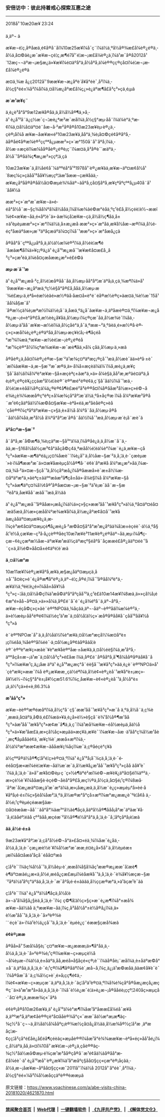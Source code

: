 ### 安倍访中：彼此持着戒心探索互惠之途
------------------------

<div class="published">
 <span class="date" title="ä¸­å½æ¶é´">
  <time datetime="2018-10-20T23:24:13+08:00">
   2018å¹´10æ20æ¥ 23:24
  </time>
 </span>
</div>
<br/>
<div class="wsw">
 <span class="dateline">
  ä¸äº¬ â
 </span>
 <p>
  æ¥æ¬é¦ç¸å®åæä¸é¢å®å¨åï¼10æ25æ¥ï¼å¯ç¨ï¼ä½ä¸ºå½å®¾æ­£å¼è®¿é®ä¸­å½ä¸å¤©ãè¿æ¯æ¥æ¬çé¦ç¸æ¶é7å¹´é¦æ¬¡æ­£å¼è®¿ä¸­ï¼ä¹æ¯å®å2012å¹´12æç¬¬äºæ¬¡æ§æ¿ä»¥æ¥ï¼é¤äºå°ä¸­å½åºå¸­ä¼è®®ç­ç®çå¤ï¼é¦æ¬¡æ­£å¼è®¿é®ã
 </p>
 <p>
  æ­¤ä¸¾æ å¿ç2012å¹´9ææ¥æ¬æ¿åºè´­å¥å°éè¯¸å²ï¼ä¸­å½ç§°éé±¼å²ï¼åï¼ä¸¤å½æ¿åºæ­£å¼ç¿»è¿äºæ¶å£å³ç³»çä¸é¡µã
 </p>
 <p>
  <strong>
   æ´æ¹æ¥ç¨
  </strong>
 </p>
 <p>
  ä¸è¿è³å°å°9æ12æ¥å®åä¸ä¸­å½å½å®¶ä¸»å¸­ä¹ è¿å¹³å¨ä¿ç½æ¯ç¬¦æè¿ªæ²æ¯æåï¼ä¸­å½ç§°æµ·åå¨ï¼ä¼è°ä¸ºæ­¢ï¼ä¸¤å½å¤äº¤é¨åæ¬å·²æ²å®å®å10æ23æ¥èµ·è®¿ä¸­çè®¡åï¼å æ¥æ¬åæ¥æ«é²10æ23æ¥ä¸åå°ä¸¾è¡å¤©çé¢å®åºå¸­ãå®åé¢å®æ¼è®²ççºªå¿µææ²»ç»´æ°150å¨å¹´åºå¸ï¼ä¸­å½æ·±æçèï¼æ¼åå®åè®¿é®è¡ç¨ï¼æ­¤ä¸å³å®è¯´æäºä¸­å½å¯¹å®åä¾ç¶æ¿æ²»ççª¦ä¸çã
 </p>
 <p>
  10æ23æ¥æ¯ä¸­å½åé¢å¯¼äººéå°å¹³1978å¹´è®¿æ¥ãä¸æ¥æ¬äº¤æ¢å½å¹´8æç¼ç»çãåå¹³åå¥½æ¡çº¦ãæ¹åææ¬çæ¥å­ãä¸­æ¥æ¿åºåå®å®åå½å¤©æµè¾¾åäº¬ãåºå¸­çå¤§åºå¸æ¥çªåºçºªå¿µ40å¨å¹´åå¥½ã
 </p>
 <p>
  ææ²»ç»´æ°æ¯æ¥æ¬ä»é­éå°å½å¨æ¬§ç¾åå¼ºå¼å½ååä¸ï¼å¼æ¾ãé©æ°èåä¸ºç¹è£å¸å½çéè¦è½¬ææï¼è¢«æ¥æ¬åä¸é«åº¦è¯ä»·ãæ¾çå­¦æ¥æ¬çä¸­å½å½ç¶å­ä¸­å±±ä¹èµèµææ²»ç»´æ°ï¼ä½ä¸­å±æ¿æå ææ²»ç»´æ°åä¸­æ¥å½åæ¬æ®ï¼ä¸­å½é­éç²åæäºãæ»¡æ´²äºåç­æäºä¼¤çï¼å¯¹ææ²»ç»´æ°å­æå¿çã
 </p>
 <p>
  å®åå°å¨çºªå¿µåºå¸ä¸ä½ä½æ¼è®²ï¼ä¸­å½éè¦æ¶é´åæãæ¶åï¼ä»¥ç¡®ä¿ä¹ è¿å¹³æ¿æå¯¹æ¥æ¢å¤æ­£å¸¸å³ç³»çæ¹éä¸ä¼èå¤çæåææ¿æ²»é£é©ã
 </p>
 <p>
  <strong>
   æµ·æ´å¯¹æ
  </strong>
 </p>
 <p>
  ä¹ è¿å¹³æ¿æå·²ç¸å½è­¦æå®åå¨åä¸­å½æµ·åå°åº¦æ´äºå¡ä¸çä¸¾æªï¼ä»å¹´9ææ¥æ¬æ¿åºæä¸ºç½è§å°å®£å¸ååä¸­å½æµ·æ´¾é£æµ·ä¸èªå«éæ½èâé»æ½®âå·åæ¤å«è°é¨éå®æ½è®­ç»ãæ­¤ä¸¾è½æ¯15å¹´åå¼å§æ¯å¹´å®æ½çä¾è¡æªæ½ï¼ä½è¡å¨ä¸åæä¸ºä¿å¯ãæ¥æ¬ä¸äºåæè®¤ä¸ºï¼æ¥æ¬æ¿åºè¿æ¬¡é«è°å®£å¸æ½èè¿å¥åä¸­å½æµ·ï¼ç®çæ¯åä¸­å½æ¾è¯ï¼åä¸­å½æµ·ä¹å­å¨æ¥æ¬æ½èï¼ä¸­å½çåè°ä¸å¯ä¸ºææ¬²ä¸ºãèä¸é»æ½®å·è®­ç»ç»æåï¼è¿è®¿é®äºåä¸­å½æµ·æç¥è¦å¡-è¶åçéå°æ¹¾ï¼æä¸ºæ¥æ¬æ½èé¦æ¬¡è®¿é®éå°æ¹¾çè®°å½ï¼çªæ¾æ¥æ¬æ¯æè¶åä¸»å¼ çåä¸­å½æµ·ä¸»æã
 </p>
 <p>
  å®åè®¿ä¸­åå¤ï¼è®¿é®æ¬§æ´²ä¹æ¾ç¤ºäºæç¡®çå¯¹æä¸­å½æè¯ãä»èªå·±è¯´æï¼âæ¥æ¬ä¸æ¬§æ´²æ¯æ®ä¸ä»·å¼å±æçèä¼ä¼´ï¼å¸æè¿ä¸æ­¥ç´§å¯åä½âï¼å¼ºè°æ¥æ¬§å±æçèªç±ãæ°ä¸»ä»·å¼è§ä¸åå²æ¸æºãé¤äºä¸åè¡è®¿é®çè¥¿ç­çãæ³å½é¦èè®¨è®ºæé²é®é¢ä¸ç´§å¯åä½ï¼å¯¹æä¸­å½è¦æ±èåå½å®çä¼ä¿®è®¢å¶è£æé²å³è®®å¤ï¼å®ååæ³å½æ»ç»é©¬åé¾è¿è¾¾ææå®ç°èªç±å¼æ¾çå°åº¦æ´ä½ä¸ºå±åç®æ ï¼å å¼ºæ¥æ³å®å¨æ¹é¢çåäºåä½ï¼æ©å¤§æ¥æ¬èªå«éä¸æ³åèåè®­ç»èå´çåè®®ï¼çªåºäºæ¥æ¬ç»§ä¸è±å½å å¼ºå¨åä¸­å½æµ·å®å¨åä½åï¼åä¸æ³å½å å¼ºå°åº¦æ´å®å¨åä½ï¼å¯¹æä¸­å½æµ·æ´è¡å¨æè¯ã
 </p>
 <p>
  <strong>
   äºå¤ºæ¬§æ´²
  </strong>
 </p>
 <p>
  å¨åºå¸­æ¯å©æ¶ä¸¾è¡çäºæ¬§å³°ä¼ä¸ï¼å®åè¿ä¸ä¸­å½æ¨å¨ä¸­ãä¸æ¬§16å½åä½çæ³¢å°ãåçå©ç­4ä¸ªæåå½é¦èä¼è°ï¼æ¨è¿ä¸æ¥æ¬çå³ç³»ãæ¥æ¬æ¶äºéä¿¡ç¤¾åæè¯´ï¼è¿å¹´ä¸­å½åæ¬§æ´²ä¸å¸¦ä¸è·¯çæèµæ´»è·ï¼å¶ææ³æ¯ä»¤æ¥åæèµçå½å®¶å·¨é¢è´åºæ¥å å¼ºæ¿æ²»åä¸ï¼æ­¤ä¸¾å·²ä»¤æ¬§çå¯¹ä¸­å½çåºæå¿ï¼å®åææå»è¯æ±å½¼æ­¤åºäºæ°ä¸»ãèªç±ãäººæãæ³å¶çå±åä»·å¼è§ï¼å å¼ºæ¥æ¬§å³ç³»ãæ¶äºç¤¾å½¢å®¹å®åæ­¤æ¬¡æ¬§æ´²ä¹è¡æ¯âå¨æ¬§æ´²èå°ä¸åæ¥å­å¨æãå¯¹æä¸­å½âã
 </p>
 <p>
  ä¹ è¿å¹³æ¿æå¯¹å®ååæ»¡æå¿ï¼ä½ä»ç»§ç»­ææ¹åå¯¹æ¥å³ç³»ä½ä¸ºå¤äº¤éå¤´æã5æä¸­å½æ»çæåå¼ºæ¾æ¥åï¼ä¸­å½æ¿åºæ¢å¤å¯¹æ¥åãæ¿ãåäº¤æµæ¥è¿ä¸æ­ï¼çè³æ¢å¤äº¤æµçè¶å¿æè¿å·²æ©å¤§å°å°æ¹æ¿åºãä¾å¦æ±èçéè¯·ä½ä¸ºå§å¦¹é½å¸çæ¥æ¬ç³å·å¿çè®®åèç10æ7æ¥è³11æ¥è®¿é®åäº¬åä¸æµ·ï¼å¶ç­çæ¬¢è¿çæªæ½åæ¬äºæ¥æ¹æä½çäºæçº§éåºå¨åçææé£å®¿ãäº¤éè´¹å¨ç±ä¸­å½é©»åå¤å±é¢äºé¦è´æã
 </p>
 <p>
  <strong>
   ä¸¤å½æ°æ
  </strong>
 </p>
 <p>
  10æ11æ¥ï¼è®¿æ¥åºå¸­æ¥ä¸­æ§æ¿åäº¤æµçä¸­å±å¯¹å¤èç»é¨é¿å®æ¶å°è®¿ä¸äº¬é¦ç¸å®é¸ï¼å¯¹å®åå¼ºè°ä¸­æ¥ä½ä¸ºéè¦è¿é»ï¼åå±åå¥½å³ç³»ç¬¦åä¸¤å½å©çï¼ä¹æå©äºå°åºçåå¹³ä¸ç¹è£ã10æ14æ¥ï¼8æä¸ä»»çå½å¡é¢æ°é»åå¬å®¤ä¸»ä»»å¼ä¸­å®£é¨å¯é¨é¿å¾éºå¨ä¸äº¬åºå¸­æ¥æ¬éçå©ç»ç»âè¨è®ºNPOâä¸¾åçâä¸äº¬-åäº¬è®ºåâï¼æ¼è®²ä¸­ä»è½æèµ·åå²é®é¢ï¼ä½éç¹ä¹æ¯ä¸¤å½å¦ä½ç»´æå®å®åå¥å¨çåå¹³åå¥½å³ç³»ã
 </p>
 <p>
  è¨è®ºNPOæ¯å¹´ä¸ä¸­å½åä½ï¼è°æ¥ä¸¤å½æ°æçå½¼æ­¤å°è±¡ç­ï¼éåä¸¾åè®ºåï¼éè¯·ä¸¤å½æ¿å®¢ãå®åãå­¦èè®¨è®ºè°æ¥ç»æãè¯¥è°æ¥åè®ºåæ·±åæ¥ä¸­ä¸¤å½éè§ï¼ä¸­æ¹åºå¸­äººåçå±æ¬¡ä¹æ¯ä¸¤å½å³ç³»é£åæ ï¼ä¸­å®£é¨å®ååºå¸­å¹¶å¼åå®å®ãå¥å¨å³ç³»ï¼æ¥æ¹ç¸ä¿¡åæ äºä¹ è¿å¹³æ¿æç°å¨éè§å¯¹æ¥å³ç³»ãä¸è¿è¨è®ºNPOä»å¹´çè°æ¥ç»ææ¯ï¼å è®¿æ¥ææ¸¸ç­ä½éªï¼ä¸­å½è¢«è®¿èå¯¹æ¥å°è±¡æç»­å¥½è½¬ï¼ç§°å°è±¡å¥½çæ51.6%ï¼ç¸åæ¥æ¬è¢«è®¿èå¯¹ä¸­å½å°è±¡ä¸ä½³çä»é«è¸86.3%ã
 </p>
 <p>
  <strong>
   æ¹åå³ç³»
  </strong>
 </p>
 <p>
  æ¥æ¬èè®ºæ®éæåºï¼ä¸­å½ç°å¨ç§¯ææ¹åå¯¹æ¥å³ç³»æ¯å ä¸ºä¸­å½å¨ä¸­ç¾è´¸ææä¸­å¤äºä¸å©ä¸é£ï¼æä»¥ä¸è¿å»è½»è§çå¨è¾¹å½å®¶æ¹åå³ç³»ãæ¹åå¯¹æ¥å³ç³»æ¢æ¯å¶ä¸­ä¸ç¯ï¼ä¹æå¾æ¥æ¬éå½æèµä¸åä½å³ç³»ä»¥æ¹åæ­£ä¸æ»çå½åç»æµãä»æç¥ä¸æ¥è¯´ï¼æ¥æ¬åæ ·ä¹åå°ç¾å½æ¹åè´¸æç¶åµååãé¢ä¸´æ¥ç¾è´¸ææå±æºï¼ä¸­å½ä¼ºæºææ¢æ¥æ¬ãååæ¥ç¾åçï¼æ¯ä¸ç®­åéçè°ç¥ã
 </p>
 <p>
  ä½çºªå®ä½å®¶ç¦å²é¦ç»è®¤ä¸ºï¼ä¹ è¿å¹³å¡å¯¼çä¸å¸¦ä¸è·¯é­ééå¤§æ«æï¼éè¦æ¥æ¬åä½æ´æ¯ä¸­å½æ¥å¿æ¹åå¯¹æ¥å³ç³»çåå ãå¥¹è¯´ï¼ä¸å¸¦ä¸è·¯ä»å¹´æ¥å¤©èµ·ç ´ç»½è¶äºé²æï¼é©¬æ¥è¥¿äºå¤§éï¼äº²ä¸­æ»çè½è´¥ï¼ååæ§è·èçé©¬åèå°å®£å¸æç½®ä¸­å½çä¸å¤§é¡¹ç®ï¼8æå·´åºæ¯å¦æ¿æäº¤æ¿ä¹æ¯æ°ä¼ä¸æ»¡åæ¿æä¸ä¸­å½æ¨è¿ç»æµèµ°å»èé·å¥åºå¡é·é±ï¼ç»§èå¼åæ²¦ä¸ºä¸­å½æ®æ°å°çå±æºï¼æ°æ¿ææ¿è¯ºè¦å¢å ä¸­å½é¡¹ç®èµéçéææ§ãæ­¤å¤èæãæ¬åå¯¨ãå°å°¼ãæ³°å½ãè¶åç­ä¸åäºå½å®¶ååå¡å°æ¯äºãæ´¥å·´å¸é¦ãåéº¦éãå çº³ãåå¸æç­éæ´²å½å®¶é½å°å°ä¸å¸¦ä¸è·¯å¸¦åºçåºå¡è¦æã
 </p>
 <p>
  <strong>
   âä¸­å½é·é±â
  </strong>
 </p>
 <p>
  9æ23æ¥å°åº¦æ´ä¸çå²å½é©¬å°ä»£å¤«éä¸¾ï¼åæ¯è¿åä¸­å½ä¸å¸¦ä¸è·¯çæ¿æè½è´¥ï¼å½æ°æ¯ææ¸é¤è¿å»5å¹´ä¸­å½èµéæ±¡æï¼åå¤åæä¹å­çå¨éåå¤ºæã
 </p>
 <p>
  ç¦å²è¯´ï¼âç¾å½å¯¹ä¸­å½åèµ·è´¸ææå¼å§å¼åç¹ææ®æ¿ææ¯å¦æè¶è¶äº¤æãé¡¿æ«ä¸­å½é¸æéå¿çæ£æµï¼èåæ¥å¯¹ä¸å¸¦ä¸è·¯è¾å¥½æçæ¬§æ´²åªä½ä¹åºç°äºâä¸å¸¦ä¸è·¯æ¯åºå¡é·é±âãâä¸­å½ççæ®æ°ä¸»ä¹âç­æ¹è¯âã
 </p>
 <p>
  ç¦å²è¯´ï¼ä¹ è¿å¹³ä½å¶åçä¸­å½å­¦èä»¬ä¹å¼å§å¿§èä¸å¸¦ä¸è·¯ï¼ç ç©¶å¦ä½ç»§ç»­æ¨è¿æ¶ï¼å°±æå¾æ¥æ¬åä½ãå ä¸ºææ¥æ¬åä¸ï¼ç¸å³åå½å°±è½å®å¿ï¼ä¸ä»è½æ¹åå¯¹ä¸å¸¦ä¸è·¯å»ºè®¾è´¨éçè¯ä»·ï¼ä¹è½ä¿çå¯¹ä¸å¸¦ä¸è·¯èµéè¿ç¨éææ§çæå¾æã
 </p>
 <p>
  <strong>
   é¢è®¡ææ
  </strong>
 </p>
 <p>
  å®åå»å¹´5æå¼å§è¡¨ç¤ºæ¥æ¬æ¿æææ¡ä»¶å°åä¸ä¸­å½ä¸å¸¦ä¸è·¯å»ºè®¾é¡¹ç®ï¼æ¥æ¬ç»æµçè½å¬å¼èµæ¬ï¼ä½ä¸è±åäºä¸åå¸æéå»å§åçé«ç®¡è¯´ï¼âå®åè¡¨æåï¼ä¸è±åäºæ©å°±å¨ä¸­äºåä¸ä¸å¸¦ä¸è·¯é¡¹ç®ï¼å¶å®åäºï¼è´¸æå¬å¸ï¼ç¸ä¿¡ä¹æ©æåä¸âãæ¢å¥è¯è¯´ï¼å®åæ¯å¨ä¸ç¾å½ç»è´¸é»å¡çç¶é¢ä¸­ï¼è¢«æ¥æ¬ç»æµçæ¨ä¸äºä¸å¸¦ä¸è·¯ãç¦å²ä¹è®¤ä¸ºï¼å¾é¾çåºå®åæ¿æçå¿æç®ç¨ä»ä¹æ¹æ³å»åä¸ä¸å¸¦ä¸è·¯ï¼å¯è½è¿æ¯è¦ä»è¿æ¬¡å®ååéè¡ççº¦240åç»æµçå·¨å¤´è®¿ä¸­æææ¾ç«¯åªã
 </p>
 <p>
  é¢è®¡å®å10æ26æ¥ä¸ä¹ è¿å¹³ä¼è°æ¶ï¼åæ¹å°åææ­£å¼éå¯æ¥åä¸äººæ°å¸äºæ¢åè®®çè°å¤ååè®¾å°ç«¯ææ¯åä½æ°æ¡æ¶ãç­¾ç½²å¨ç¬¬ä¸å½åä½å¼ååºç¡è®¾æ½çå¤å¿å½ãä¸­å½æ¾å®½ç¦å²æ ¸äºæåç¦æ­¢çç¦å²ç­å°é£åè¿å£éå¶ç­éèãç»æµåè®®ï¼åæ¹å°è¾¾ææ¥æ¬èªå«éç»åå¹åé¿ï¼ç¸å½äºä¸åå¸ä»¤ï¼10å¹´æ¥é¦æ¬¡è®¿ä¸­çåè®®ãç­¾ç½²åä½æå©æµ·é¾çæ¹æ³åå®ç­å®å¨æ¹é¢åä½ãå®åå°æ­£å¼éè¯·ä¹ è¿å¹³æå¹´è®¿æ¥ï¼ä¹å°æåºç§åå¤§çç«çæ°è®¡åç­ãä¸­å½ä¸æ¬¡åæ¥æ¬åºåå¤§çç«æ¯2011å¹´ï¼ä½å 2012å¹´å°éè¯¸å²ï¼ä¸­å½ç§°éé±¼å²ï¼å½æåç­çäºè®®èææµã
 </p>
 <p>
 </p>
</div>

原文链接：https://www.voachinese.com/a/abe-visits-china-20181020/4621870.html


------------------------
#### [禁闻聚合首页](https://github.com/gfw-breaker/banned-news/blob/master/README.md) &nbsp;|&nbsp; [Web代理](https://github.com/gfw-breaker/open-proxy/blob/master/README.md) &nbsp;|&nbsp;  [一键翻墙软件](https://github.com/gfw-breaker/nogfw/blob/master/README.md) &nbsp;|&nbsp; [《九评共产党》](https://github.com/gfw-breaker/9ping.md/blob/master/README.md#九评之一评共产党是什么) &nbsp;|&nbsp; [《解体党文化》](https://github.com/gfw-breaker/jtdwh.md/blob/master/README.md#绪论)